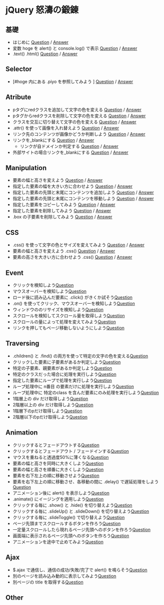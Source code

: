 # jQuery 怒濤の鍛錬

## 基礎
- はじめに										[Question](base/010/question.html) / [Answer](base/010/answer.html)
- 変数 hoge を alert() と console.log() で表示		[Question](base/020/question.html) / [Answer](base/020/answer.html)
- .text() .html()								[Question](base/030/question.html) / [Answer](base/030/answer.html)


## Selector
- [#hoge 内にある .piyo を参照してみよう	]	[Question](selector/010/question.html) / [Answer](aaaaaa/010/answer.html)


## Atribute
- pタグにredクラスを追加して文字の色を変える		[Question](atribute/010/question.html) / [Answer](atribute/010/answer.html)
- pタグからredクラスを削除して文字の色を変える	[Question](atribute/020/question.html) / [Answer](atribute/020/answer.html)
- クラスを交互に切り替えて文字の色を変える		[Question](atribute/030/question.html) / [Answer](atribute/030/answer.html)
- .attr() を使って画像を入れ替えよう			[Question](atribute/040/question.html) / [Answer](atribute/040/answer.html)
- リンク先のコンテンツが画像かどうか判断しよう	[Question](atribute/050/question.html) / [Answer](atribute/050/answer.html)
- リンクを_blankにする						[Question](atribute/060/question.html) / [Answer](atribute/060/answer.html)
	- リンクが自ドメインか判定する			[Question](atribute/070/question.html) / [Answer](atribute/070/answer.html)
- 外部サイトの場合リンクを_blankにする			[Question](atribute/080/question.html) / [Answer](atribute/080/answer.html)


## Manipulation
- 要素の幅と高さを変えよう					[Question](manipulation/010/question.html) / [Answer](manipulation/010/answer.html)
- 指定した要素の幅を大きい方に合わせよう			[Question](manipulation/020/question.html) / [Answer](manipulation/020/answer.html)
- 指定した要素の先頭と末尾にコンテンツを追加しよう	[Question](manipulation/030/question.html) / [Answer](manipulation/030/answer.html)
- 指定した要素の先頭と末尾にコンテンツを移動しよう	[Question](manipulation/040/question.html) / [Answer](manipulation/040/answer.html)
- 指定した要素をコピーしてみよう				[Question](manipulation/050/question.html) / [Answer](manipulation/050/answer.html)
- 指定した要素を削除してみよう				[Question](manipulation/060/question.html) / [Answer](manipulation/060/answer.html)
- .box の子要素を削除してみよう				[Question](manipulation/070/question.html) / [Answer](manipulation/070/answer.html)


## CSS
- .css() を使って文字の色とサイズを変えてみよう		[Question](css/010/question.html) / [Answer](css/010/answer.html)
- 要素の幅と高さを変えよう .css()					[Question](css/020/question.html) / [Answer](css/020/answer.html)
- 要素の高さを大きい方に合わせよう .css()			[Question](css/030/question.html) / [Answer](css/030/answer.html)


## Event
- クリックを検知しよう[Question]()
- マウスオーバーを検知しよう[Question]()
- ロード後に読み込んだ要素に .click() がきくか試そう[Question]()
- .on() を使ってクリック、マウスオーバーを検知しよう[Question]()
- ウィンドウののリサイズを検知しよう[Question]()
- スクロールを検知してスクロール量を取得しよう[Question]()
- スクロールの量によって処理を変えてみよう[Question]()
- リンクを押してもページ移動しないようにしよう[Question]()


## Traversing
- .children() と .find() の両方を使って特定の文字の色を変える[Question]()
- クリックした要素に子要素があるか判定しよう[Question]()
- 特定の子要素、親要素があるか判定しよう[Question]()
- 特定のクラスだった場合に処理を実行しよう[Question]()
- 指定した要素にループで処理を実行しよう[Question]()
- ループ処理中に n番目 の要素だけに処理を実行しよう[Question]()
- ループ処理中に 特定のclass を含んだ要素にのみ処理を実行しよう[Question]()
- 1階層上の div だけ取得しよう[Question]()
- 2階層以上の div だけ取得しよう[Question]()
- 1階層下のpだけ取得しよう[Question]()
- 2階層以下のpだけ取得しよう[Question]()


## Animation
- クリックするとフェードアウトする[Question]()
- クリックするとフェードアウト / フェードインする[Question]()
- マウスを重ねると透過度50%に薄くなる[Question]()
- 要素の幅と高さを同時に大きくしよう[Question]()
- 要素の幅と高さを順番に大きくしよう[Question]()
- 要素を右下左上の順に移動させよう[Question]()
- 要素を右下左上の順に移動させ、各移動の間に .delay() で遅延処理をしよう[Question]()
- アニメーション後に alert() を表示しよう[Question]()
- .animate() にイージングを適用しよう[Question]()
- クリックする毎に .show() と .hide() を切り替えよう[Question]()
- クリックする毎に .slideUp() と .slideDown() を切り替えよう[Question]()
- クリックする毎に .slideToggle() で切り替えよう[Question]()
- ページ先頭までスクロールするボタンを作ろう[Question]()
- 一定量スクロールしたら現れるページ先頭へのボタンを作ろう[Question]()
- 画面端に表示されるページ先頭へのボタンを作ろう[Question]()
- アニメーションを途中で止めてみよう[Question]()


## Ajax
- $.ajax で通信し、通信の成功/失敗/完了で alert() を鳴らそう[Question]()
- 別のページを読み込み動的に表示してみよう[Question]()
- 別ページの title を取得する[Question]()

## Other